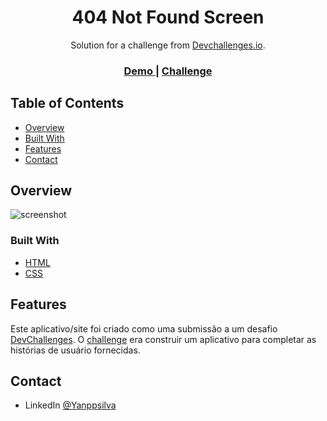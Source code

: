 <!-- Please update value in the {}  -->

<!-- Figma link -->
<!-- https://www.figma.com/file/QeKWLNhB13zDjJzqR22TKE/404-page-challenge?node-id=0%3A1 -->

<h1 align="center">404 Not Found Screen</h1>

<div align="center">
   Solution for a challenge from  <a href="http://devchallenges.io" target="_blank">Devchallenges.io</a>.
</div>

<div align="center">
  <h3>
    <a href="https://{your-demo-link.your-domain}">
      Demo
    </a>
    <span> | </span>
    <a href="https://devchallenges.io/challenges/wBunSb7FPrIepJZAg0sY">
      Challenge
    </a>
  </h3>
</div>

<!-- TABLE OF CONTENTS -->

## Table of Contents

- [Overview](#overview)
- [Built With](#built-with)
- [Features](#features)
- [Contact](#contact)

<!-- OVERVIEW -->

## Overview

![screenshot](https://user-images.githubusercontent.com/16707738/92399059-5716eb00-f132-11ea-8b14-bcacdc8ec97b.png)


### Built With

<!-- This section should list any major frameworks that you built your project using. Here are a few examples.-->

- [HTML](https://www.learn-html.org/)
- [CSS](https://vuejs.org/)

## Features

<!-- List the features of your application or follow the template. Don't share the figma file here :) -->

Este aplicativo/site foi criado como uma submissão a um desafio [DevChallenges](https://devchallenges.io/challenges). O [challenge](https://devchallenges.io/challenges/wBunSb7FPrIepJZAg0sY) era construir um aplicativo para completar as histórias de usuário fornecidas.

## Contact

- LinkedIn [@Yanppsilva](https://www.linkedin.com/in/yanpablo/)
